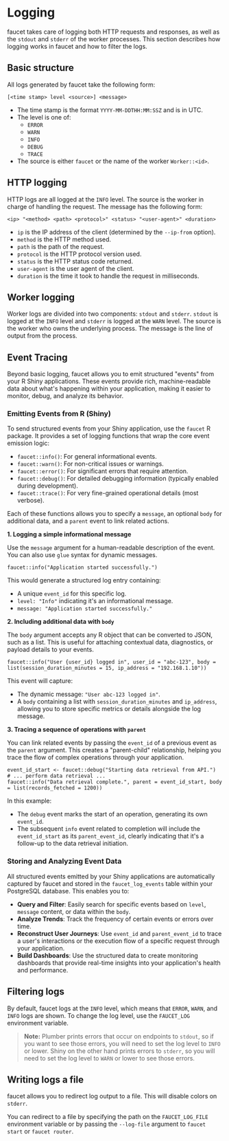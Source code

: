 # Logging

faucet takes care of logging both HTTP requests and responses, as well as
the `stdout` and `stderr` of the worker processes. This section describes
how logging works in faucet and how to filter the logs.

## Basic structure

All logs generated by faucet take the following form:

```
[<time stamp> level <source>] <message>
```

 - The time stamp is the format `YYYY-MM-DDTHH:MM:SSZ` and is in UTC.
 - The level is one of:
    - `ERROR`
    - `WARN`
    - `INFO`
    - `DEBUG`
    - `TRACE`
 - The source is either `faucet` or the name of the worker `Worker::<id>`.


## HTTP logging

HTTP logs are all logged at the `INFO` level. The source is the worker in
charge of handling the request. The message has the following form:

```
<ip> "<method> <path> <protocol>" <status> "<user-agent>" <duration>
```

 - `ip` is the IP address of the client (determined by the `--ip-from` option).
 - `method` is the HTTP method used.
 - `path` is the path of the request.
 - `protocol` is the HTTP protocol version used.
 - `status` is the HTTP status code returned.
 - `user-agent` is the user agent of the client.
 - `duration` is the time it took to handle the request in milliseconds.

## Worker logging

Worker logs are divided into two components: `stdout` and `stderr`.
`stdout` is logged at the `INFO` level and `stderr` is logged at the `WARN`
level. The source is the worker who owns the underlying process. The message
is the line of output from the process.

## Event Tracing

Beyond basic logging, faucet allows you to emit structured "events" from your R Shiny applications. These events provide rich, machine-readable data about what's happening within your application, making it easier to monitor, debug, and analyze its behavior.

### Emitting Events from R (Shiny)

To send structured events from your Shiny application, use the `faucet` R package. It provides a set of logging functions that wrap the core event emission logic:

-   `faucet::info()`: For general informational events.
-   `faucet::warn()`: For non-critical issues or warnings.
-   `faucet::error()`: For significant errors that require attention.
-   `faucet::debug()`: For detailed debugging information (typically enabled during development).
-   `faucet::trace()`: For very fine-grained operational details (most verbose).

Each of these functions allows you to specify a `message`, an optional `body` for additional data, and a `parent` event to link related actions.

**1. Logging a simple informational message**

Use the `message` argument for a human-readable description of the event. You can also use `glue` syntax for dynamic messages.

```/dev/null/example.R#L1-1
faucet::info("Application started successfully.")
```

This would generate a structured log entry containing:
-   A unique `event_id` for this specific log.
-   `level: "Info"` indicating it's an informational message.
-   `message: "Application started successfully."`

**2. Including additional data with `body`**

The `body` argument accepts any R object that can be converted to JSON, such as a list. This is useful for attaching contextual data, diagnostics, or payload details to your events.

```/dev/null/example.R#L1-1
faucet::info("User {user_id} logged in", user_id = "abc-123", body = list(session_duration_minutes = 15, ip_address = "192.168.1.10"))
```

This event will capture:
-   The dynamic message: `"User abc-123 logged in"`.
-   A `body` containing a list with `session_duration_minutes` and `ip_address`, allowing you to store specific metrics or details alongside the log message.

**3. Tracing a sequence of operations with `parent`**

You can link related events by passing the `event_id` of a previous event as the `parent` argument. This creates a "parent-child" relationship, helping you trace the flow of complex operations through your application.

```/dev/null/example.R#L1-2
event_id_start <- faucet::debug("Starting data retrieval from API.")
# ... perform data retrieval ...
faucet::info("Data retrieval complete.", parent = event_id_start, body = list(records_fetched = 1200))
```

In this example:
-   The `debug` event marks the start of an operation, generating its own `event_id`.
-   The subsequent `info` event related to completion will include the `event_id_start` as its `parent_event_id`, clearly indicating that it's a follow-up to the data retrieval initiation.

### Storing and Analyzing Event Data

All structured events emitted by your Shiny applications are automatically captured by faucet and stored in the `faucet_log_events` table within your PostgreSQL database. This enables you to:

-   **Query and Filter**: Easily search for specific events based on `level`, `message` content, or data within the `body`.
-   **Analyze Trends**: Track the frequency of certain events or errors over time.
-   **Reconstruct User Journeys**: Use `event_id` and `parent_event_id` to trace a user's interactions or the execution flow of a specific request through your application.
-   **Build Dashboards**: Use the structured data to create monitoring dashboards that provide real-time insights into your application's health and performance.

## Filtering logs

By default, faucet logs at the `INFO` level, which means that `ERROR`,
`WARN`, and `INFO` logs are shown. To change the log level, use the
`FAUCET_LOG` environment variable.

> **Note:** Plumber prints errors that occur on endpoints to `stdout`, so
> if you want to see those errors, you will need to set the log level to
> `INFO` or lower. Shiny on the other hand prints errors to `stderr`, so
> you will need to set the log level to `WARN` or lower to see those errors.

## Writing logs a file

faucet allows you to redirect log output to a file. This will disable colors
on `stderr`.

You can redirect to a file by specifying the path on the `FAUCET_LOG_FILE`
environment variable or by passing the `--log-file` argument to `faucet start`
or `faucet router`.
